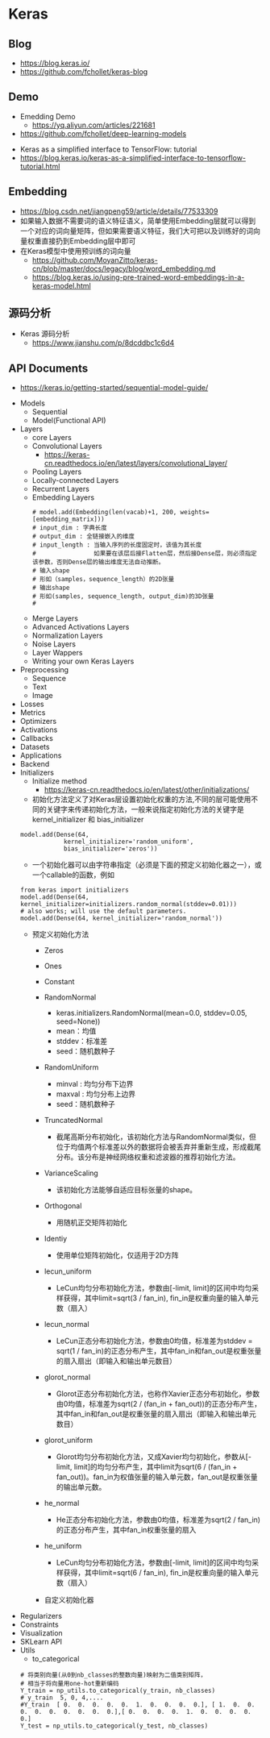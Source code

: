 # Keras

## Blog
- https://blog.keras.io/
- https://github.com/fchollet/keras-blog

## Demo
+ Emedding Demo
	- https://yq.aliyun.com/articles/221681
+ https://github.com/fchollet/deep-learning-models
- Keras as a simplified interface to TensorFlow: tutorial
- https://blog.keras.io/keras-as-a-simplified-interface-to-tensorflow-tutorial.html


## Embedding
+ https://blog.csdn.net/jiangpeng59/article/details/77533309
+ 如果输入数据不需要词的语义特征语义，简单使用Embedding层就可以得到一个对应的词向量矩阵，但如果需要语义特征，我们大可把以及训练好的词向量权重直接扔到Embedding层中即可
+ 在Keras模型中使用预训练的词向量
	+ https://github.com/MoyanZitto/keras-cn/blob/master/docs/legacy/blog/word_embedding.md
	+ https://blog.keras.io/using-pre-trained-word-embeddings-in-a-keras-model.html

## 源码分析
- Keras 源码分析
	- https://www.jianshu.com/p/8dcddbc1c6d4


## API Documents
- https://keras.io/getting-started/sequential-model-guide/

+ Models
	+ Sequential
	+ Model(Functional API)
+ Layers
	+ core Layers
	+ Convolutional Layers
		+ https://keras-cn.readthedocs.io/en/latest/layers/convolutional_layer/
	+ Pooling Layers
    + Locally-connected Layers
    + Recurrent Layers
    + Embedding Layers
    	```
        # model.add(Embedding(len(vacab)+1, 200, weights=[embedding_matrix]))
        # input_dim : 字典长度
        # output_dim : 全链接嵌入的维度
        # input_length : 当输入序列的长度固定时，该值为其长度
        #                如果要在该层后接Flatten层，然后接Dense层，则必须指定该参数，否则Dense层的输出维度无法自动推断。
        # 输入shape
        # 形如（samples，sequence_length）的2D张量
        # 输出shape
        # 形如(samples, sequence_length, output_dim)的3D张量
        #
    	```
    + Merge Layers
    + Advanced Activations Layers
    +  Normalization Layers
    +  Noise Layers
    +  Layer Wappers
    +  Writing your own Keras Layers
+ Preprocessing
	 + Sequence
	 + Text
     + Image
+ Losses
+ Metrics
+ Optimizers
+ Activations
+ Callbacks
+ Datasets
+ Applications
+ Backend
+ Initializers
	+ Initialize method
		+ https://keras-cn.readthedocs.io/en/latest/other/initializations/
	+ 初始化方法定义了对Keras层设置初始化权重的方法,不同的层可能使用不同的关键字来传递初始化方法，一般来说指定初始化方法的关键字是kernel_initializer 和 bias_initializer
	```
    model.add(Dense(64,
                kernel_initializer='random_uniform',
                bias_initializer='zeros'))
    ```
	+ 一个初始化器可以由字符串指定（必须是下面的预定义初始化器之一），或一个callable的函数，例如
	```
    from keras import initializers
	model.add(Dense(64, kernel_initializer=initializers.random_normal(stddev=0.01)))
	# also works; will use the default parameters.
	model.add(Dense(64, kernel_initializer='random_normal'))
	```
    + 预定义初始化方法
    	+ Zeros
    	+ Ones
    	+ Constant
    	+ RandomNormal
    		+ keras.initializers.RandomNormal(mean=0.0, stddev=0.05, seed=None))
    		+ mean：均值
			+ stddev：标准差
			+ seed：随机数种子
		+ RandomUniform
			+ minval : 均匀分布下边界
			+ maxval : 均匀分布上边界
			+ seed：随机数种子
		+ TruncatedNormal
			+ 截尾高斯分布初始化，该初始化方法与RandomNormal类似，但位于均值两个标准差以外的数据将会被丢弃并重新生成，形成截尾分布。该分布是神经网络权重和滤波器的推荐初始化方法。
		+ VarianceScaling
			+ 该初始化方法能够自适应目标张量的shape。
		+ Orthogonal
			+ 用随机正交矩阵初始化
		+ Identiy
			+ 使用单位矩阵初始化，仅适用于2D方阵
		+ lecun_uniform
			+ LeCun均匀分布初始化方法，参数由[-limit, limit]的区间中均匀采样获得，其中limit=sqrt(3 / fan_in), fin_in是权重向量的输入单元数（扇入）

		+ lecun_normal
			+ LeCun正态分布初始化方法，参数由0均值，标准差为stddev = sqrt(1 / fan_in)的正态分布产生，其中fan_in和fan_out是权重张量的扇入扇出（即输入和输出单元数目）
		+ glorot_normal
			+ Glorot正态分布初始化方法，也称作Xavier正态分布初始化，参数由0均值，标准差为sqrt(2 / (fan_in + fan_out))的正态分布产生，其中fan_in和fan_out是权重张量的扇入扇出（即输入和输出单元数目）
		+ glorot_uniform
			+ Glorot均匀分布初始化方法，又成Xavier均匀初始化，参数从[-limit, limit]的均匀分布产生，其中limit为sqrt(6 / (fan_in + fan_out))。fan_in为权值张量的输入单元数，fan_out是权重张量的输出单元数。
		+ he_normal
			+ He正态分布初始化方法，参数由0均值，标准差为sqrt(2 / fan_in) 的正态分布产生，其中fan_in权重张量的扇入
		+ he_uniform
			+ LeCun均匀分布初始化方法，参数由[-limit, limit]的区间中均匀采样获得，其中limit=sqrt(6 / fan_in), fin_in是权重向量的输入单元数（扇入）
		+ 自定义初始化器
+ Regularizers
+ Constraints
+ Visualization
+ SKLearn API
+ Utils
	+ to_categorical
	```
	# 将类别向量(从0到nb_classes的整数向量)映射为二值类别矩阵，
	# 相当于将向量用one-hot重新编码
	Y_train = np_utils.to_categorical(y_train, nb_classes) 
	# y_train  5, 0, 4,.... 
	#Y_train  [ 0.  0.  0.  0.  0.  1.  0.  0.  0.  0.], [ 1.  0.  0.  0.  0.  0.  0.  0.  0.  0.],[ 0.  0.  0.  0.  1.  0.  0.  0.  0.  0.]
	Y_test = np_utils.to_categorical(y_test, nb_classes) 
   ```
